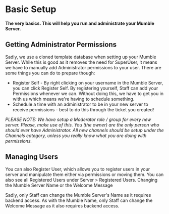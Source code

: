 # Basic Setup
**The very basics. This will help you run and administrate your Mumble Server.**

## Getting Administrator Permissions
Sadly, we use a cloned template database when setting up your Mumble Server. While this is good as it removes the need for SuperUser, it means we have to manually add Administrator permissions to your user. There are some things you can do to prepare though:
- Register Self - By right clicking on your username in the Mumble Server, you can click Register Self. By registering yourself, Staff can add your Permissions whenever we can. Without doing this, we have to get you in with us which means we're having to schedule something.
- Schedule a time with an administrator to be in your new server to receive permissions - best to do this through the ticket you created!

*PLEASE NOTE: We have setup a Moderator role / group for every new server. Please, make use of this. You (the owner) are the only person who should ever have Administrator. All new channels should be setup under the Channels category, unless you really know what you are doing with permissions.*

## Managing Users
You can also Register User, which allows you to register users in your server and manipulate them either via permissions or moving them. You can also see all Registered Users under Server > Registered Users.
Changing the Mumble Server Name or the Welcome Message

Sadly, only Staff can change the Mumble Server's Name as it requires backend access.
As with the Mumble Name, only Staff can change the Welcome Message as it also requires backend access.